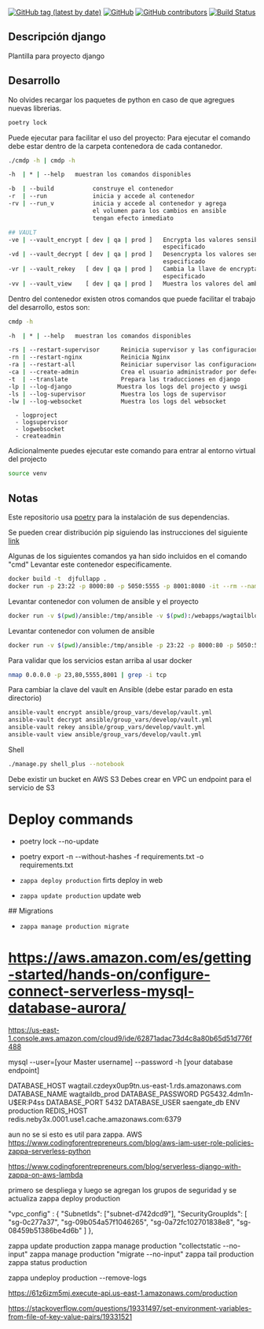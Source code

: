 [![GitHub tag (latest by date)](https://img.shields.io/github/v/tag/saengate/django)](https://github.com/saengate/django/releases/latest)
[![GitHub](https://img.shields.io/github/license/saengate/django)](LICENSE)
[![GitHub contributors](https://img.shields.io/github/contributors/saengate/django)](https://github.com/saengate/django/graphs/contributors)
[![Build Status](https://travis-ci.org/saengate/django.svg?branch=master)](https://travis-ci.org/saengate/django)

## Descripción django
Plantilla para proyecto django

## Desarrollo

No olvides recargar los paquetes de python en caso de que agregues nuevas librerias.
```sh
poetry lock
```

Puede ejecutar  para facilitar el uso del proyecto:
Para ejecutar el comando debe estar dentro de la carpeta contenedora de cada contanedor.
```sh
./cmdp -h | cmdp -h
```
```sh
-h  | * | --help   muestran los comandos disponibles

-b  | --build           construye el contenedor                         (docker build)
-r  | --run             inicia y accede al contenedor                   (docker run -it)
-rv | --run_v           inicia y accede al contenedor y agrega          (docker exec -it)
                        el volumen para los cambios en ansible
                        tengan efecto inmediato

## VAULT
-ve | --vault_encrypt [ dev | qa | prod ]   Encrypta los valores sensibles del ambiente     (ansible-vault encrypt)
                                            especificado
-vd | --vault_decrypt [ dev | qa | prod ]   Desencrypta los valores sensibles del ambiente  (ansible-vault decrypt)
                                            especificado
-vr | --vault_rekey   [ dev | qa | prod ]   Cambia la llave de encryptación del ambiente    (ansible-vault rekey)
                                            especificado
-vv | --vault_view    [ dev | qa | prod ]   Muestra los valores del ambiente especificado   (ansible-vault view)
```

Dentro del contenedor existen otros comandos que puede facilitar el trabajo del desarrollo, estos son:

```sh
cmdp -h
```
```sh
-h  | * | --help   muestran los comandos disponibles

-rs | --restart-supervisor      Reinicia supervisor y las configuraciones de los programas
-rn | --restart-nginx           Reinicia Nginx
-ra | --restart-all             Reiniciar supervisor las configuraciones de los programas y Nginx
-ca | --create-admin            Crea el usuario administrador por defecto de la aplicación
-t  | --translate               Prepara las traducciones en django
-lp | --log-django             Muestra los logs del projecto y uwsgi
-ls | --log-supervisor          Muestra los logs de supervisor
-lw | --log-websocket           Muestra los logs del websocket
```
      - logproject
      - logsupervisor
      - logwebsocket
      - createadmin
Adicionalmente puedes ejecutar este comando para entrar al entorno virtual del projecto
```sh
source venv
```

## Notas

Este repositorio usa [poetry](https://pypi.org/project/poetry/) para la instalación de sus dependencias.

Se pueden crear distribución pip siguiendo las instrucciones del siguiente [link](https://randomwalk.in/python/bash/2020/01/19/PoetryPackaging.html)

Algunas de los siguientes comandos ya han sido incluidos en el comando "cmd"
Levantar este contenedor especificamente.
```sh
docker build -t  djfullapp .
docker run -p 23:22 -p 8000:80 -p 5050:5555 -p 8001:8080 -it --rm --name djfullapp saengate/djfullapp
```

Levantar contenedor con volumen de ansible y el proyecto
```sh
docker run -v $(pwd)/ansible:/tmp/ansible -v $(pwd):/webapps/wagtailblog -p 23:22 -p 8000:80 -p 5050:5555 -p 8001:8080 --rm -it --name djfullapp djfullapp
```

Levantar contenedor con volumen de ansible
```sh
docker run -v $(pwd)/ansible:/tmp/ansible -p 23:22 -p 8000:80 -p 5050:5555 -p 8001:8080 --rm -it --name djfullapp djfullapp
```

Para validar que los servicios estan arriba al usar docker
```sh
nmap 0.0.0.0 -p 23,80,5555,8001 | grep -i tcp
```

Para cambiar la clave del vault en Ansible (debe estar parado en esta directorio)
```sh
ansible-vault encrypt ansible/group_vars/develop/vault.yml
ansible-vault decrypt ansible/group_vars/develop/vault.yml
ansible-vault rekey ansible/group_vars/develop/vault.yml
ansible-vault view ansible/group_vars/develop/vault.yml
```

Shell
```sh
./manage.py shell_plus --notebook
```

Debe existir un bucket en AWS S3
Debes crear en VPC un endpoint para el servicio de S3
# Deploy commands
* poetry lock --no-update
* poetry export -n --without-hashes -f requirements.txt -o requirements.txt

* `zappa deploy production` firts deploy in web

* `zappa update production` update web

## Migrations

* `zappa manage production migrate`



# https://aws.amazon.com/es/getting-started/hands-on/configure-connect-serverless-mysql-database-aurora/

https://us-east-1.console.aws.amazon.com/cloud9/ide/62871adac73d4c8a80b65d51d776f488

mysql --user=[your Master username] --password -h [your database endpoint]

DATABASE_HOST	wagtail.czdeyx0up9tn.us-east-1.rds.amazonaws.com
DATABASE_NAME	wagtaildb_prod
DATABASE_PASSWORD	PG5432.4dm1n-U$ER:P4ss
DATABASE_PORT	5432
DATABASE_USER	saengate_db
ENV	production
REDIS_HOST	redis.neby3x.0001.use1.cache.amazonaws.com:6379


aun no se si esto es util para zappa.
AWS
https://www.codingforentrepreneurs.com/blog/aws-iam-user-role-policies-zappa-serverless-python


https://www.codingforentrepreneurs.com/blog/serverless-django-with-zappa-on-aws-lambda

primero se despliega y luego se agregan los grupos de seguridad y se actualiza
zappa deploy production

"vpc_config" : {
      "SubnetIds": ["subnet-d742dcd9"],
      "SecurityGroupIds": [ "sg-0c277a37", "sg-09b054a57f1046265", "sg-0a72fc102701838e8", "sg-08459b51386be4d6b" ]
},

zappa update production
zappa manage production "collectstatic --no-input"
zappa manage production "migrate --no-input"
zappa tail production
zappa status production

zappa undeploy production --remove-logs

https://61z6izm5mj.execute-api.us-east-1.amazonaws.com/production




https://stackoverflow.com/questions/19331497/set-environment-variables-from-file-of-key-value-pairs/19331521